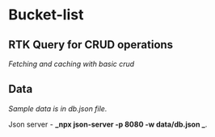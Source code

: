 # Bucket-list

## RTK Query for CRUD operations

_Fetching and caching with basic crud_

## Data

_Sample data is in db.json file._

Json server - **_npx json-server -p 8080 -w data/db.json _**.

